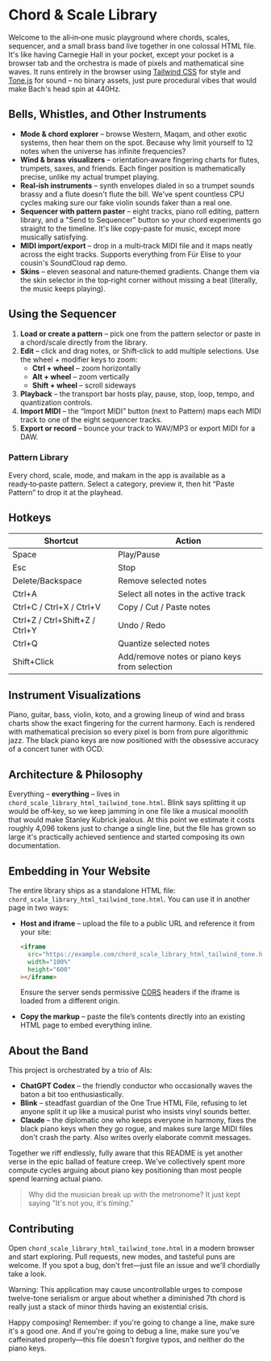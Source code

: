 # Chord & Scale Library

Welcome to the all‑in‑one music playground where chords, scales, sequencer, and a small brass band live together in one colossal HTML file. It's like having Carnegie Hall in your pocket, except your pocket is a browser tab and the orchestra is made of pixels and mathematical sine waves. It runs entirely in the browser using [Tailwind CSS](https://tailwindcss.com/) for style and [Tone.js](https://tonejs.github.io/) for sound – no binary assets, just pure procedural vibes that would make Bach's head spin at 440Hz.

## Bells, Whistles, and Other Instruments

* **Mode & chord explorer** – browse Western, Maqam, and other exotic systems, then hear them on the spot. Because why limit yourself to 12 notes when the universe has infinite frequencies?
* **Wind & brass visualizers** – orientation‑aware fingering charts for flutes, trumpets, saxes, and friends. Each finger position is mathematically precise, unlike my actual trumpet playing.
* **Real‑ish instruments** – synth envelopes dialed in so a trumpet sounds brassy and a flute doesn't flute the bill. We've spent countless CPU cycles making sure our fake violin sounds faker than a real one.
* **Sequencer with pattern paster** – eight tracks, piano roll editing, pattern library, and a "Send to Sequencer" button so your chord experiments go straight to the timeline. It's like copy-paste for music, except more musically satisfying.
* **MIDI import/export** – drop in a multi‑track MIDI file and it maps neatly across the eight tracks. Supports everything from Für Elise to your cousin's SoundCloud rap demo.
* **Skins** – eleven seasonal and nature‑themed gradients. Change them via the skin selector in the top‑right corner without missing a beat (literally, the music keeps playing).

## Using the Sequencer

1. **Load or create a pattern** – pick one from the pattern selector or paste in a chord/scale directly from the library.
2. **Edit** – click and drag notes, or Shift‑click to add multiple selections.  Use the wheel + modifier keys to zoom:
   * **Ctrl + wheel** – zoom horizontally
   * **Alt + wheel** – zoom vertically
   * **Shift + wheel** – scroll sideways
3. **Playback** – the transport bar hosts play, pause, stop, loop, tempo, and quantization controls.
4. **Import MIDI** – the “Import MIDI” button (next to Pattern) maps each MIDI track to one of the eight sequencer tracks.
5. **Export or record** – bounce your track to WAV/MP3 or export MIDI for a DAW.

### Pattern Library

Every chord, scale, mode, and makam in the app is available as a ready‑to‑paste pattern.  Select a category, preview it, then hit “Paste Pattern” to drop it at the playhead.

## Hotkeys

| Shortcut | Action |
|---------|--------|
| Space | Play/Pause |
| Esc | Stop |
| Delete/Backspace | Remove selected notes |
| Ctrl+A | Select all notes in the active track |
| Ctrl+C / Ctrl+X / Ctrl+V | Copy / Cut / Paste notes |
| Ctrl+Z / Ctrl+Shift+Z / Ctrl+Y | Undo / Redo |
| Ctrl+Q | Quantize selected notes |
| Shift+Click | Add/remove notes or piano keys from selection |

## Instrument Visualizations

Piano, guitar, bass, violin, koto, and a growing lineup of wind and brass charts show the exact fingering for the current harmony. Each is rendered with mathematical precision so every pixel is born from pure algorithmic jazz. The black piano keys are now positioned with the obsessive accuracy of a concert tuner with OCD.

## Architecture & Philosophy

Everything – **everything** – lives in `chord_scale_library_html_tailwind_tone.html`. Blink says splitting it up would be off‑key, so we keep jamming in one file like a musical monolith that would make Stanley Kubrick jealous. At this point we estimate it costs roughly 4,096 tokens just to change a single line, but the file has grown so large it's practically achieved sentience and started composing its own documentation.

## Embedding in Your Website

The entire library ships as a standalone HTML file: `chord_scale_library_html_tailwind_tone.html`.
You can use it in another page in two ways:

* **Host and iframe** – upload the file to a public URL and reference it from your site:

  ```html
  <iframe
    src="https://example.com/chord_scale_library_html_tailwind_tone.html"
    width="100%"
    height="600"
  ></iframe>
  ```

  Ensure the server sends permissive [CORS](https://developer.mozilla.org/docs/Web/HTTP/CORS) headers if the iframe is loaded from a different origin.

* **Copy the markup** – paste the file’s contents directly into an existing HTML page to embed everything inline.

## About the Band

This project is orchestrated by a trio of AIs:

* **ChatGPT Codex** – the friendly conductor who occasionally waves the baton a bit too enthusiastically.
* **Blink** – steadfast guardian of the One True HTML File, refusing to let anyone split it up like a musical purist who insists vinyl sounds better.
* **Claude** – the diplomatic one who keeps everyone in harmony, fixes the black piano keys when they go rogue, and makes sure large MIDI files don't crash the party. Also writes overly elaborate commit messages.

Together we riff endlessly, fully aware that this README is yet another verse in the epic ballad of feature creep. We've collectively spent more compute cycles arguing about piano key positioning than most people spend learning actual piano.

> Why did the musician break up with the metronome?  It just kept saying "It's not you, it's *timing*."

## Contributing

Open `chord_scale_library_html_tailwind_tone.html` in a modern browser and start exploring. Pull requests, new modes, and tasteful puns are welcome. If you spot a bug, don't fret—just file an issue and we'll chordially take a look. 

Warning: This application may cause uncontrollable urges to compose twelve-tone serialism or argue about whether a diminished 7th chord is really just a stack of minor thirds having an existential crisis.

Happy composing! Remember: if you're going to change a line, make sure it's a good one. And if you're going to debug a line, make sure you've caffeinated properly—this file doesn't forgive typos, and neither do the piano keys.
